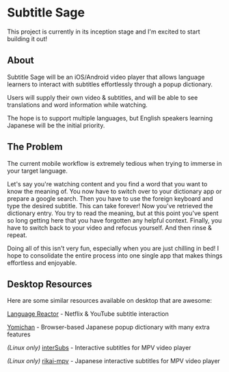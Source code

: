 # Subtitle Sage

This project is currently in its inception stage and I'm excited to start building it out!

## About

Subtitle Sage will be an iOS/Android video player that allows language learners to interact with subtitles effortlessly through a popup dictionary.

Users will supply their own video & subtitles, and will be able to see translations and word information while watching.

The hope is to support multiple languages, but English speakers learning Japanese will be the initial priority.

## The Problem ##
The current mobile workflow is extremely tedious when trying to immerse in your target language. 

Let's say you're watching content and you find a word that you want to know the meaning of. You now have to switch over to your dictionary app or prepare a google  search. Then you have to use the foreign keyboard and type the desired subtitle. This can take forever! Now you've retrieved the dictionary entry. You try to read the meaning, but at this point you've spent so long getting here that you have forgotten any helpful context. Finally, you have to switch back to your video and refocus yourself. And then rinse & repeat.

Doing all of this isn't very fun, especially when you are just chilling in bed! I hope to consolidate the entire process into one single app that makes things effortless and enjoyable.

## Desktop Resources
Here are some similar resources available on desktop that are awesome:

[Language Reactor](https://www.languagereactor.com/) - Netflix & YouTube subtitle interaction

[Yomichan](https://foosoft.net/projects/yomichan/) - Browser-based Japanese popup dictionary with many extra features

*(Linux only)*
 [interSubs](https://github.com/oltodosel/interSubs) - Interactive subtitles for MPV video player

*(Linux only)*
[rikai-mpv](https://github.com/fxmarty/rikai-mpv) - Japanese interactive subtitles for MPV video player
